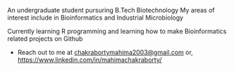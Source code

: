 An undergraduate student pursuring B.Tech Biotechnology 
My areas of interest include in Bioinformatics and Industrial Microbiology

Currently learning R programming and learning how to make Bioinformatics related projects on Github 

- Reach out to me at
chakrabortymahima2003@gmail.com
or,
https://www.linkedin.com/in/mahimachakraborty/


<!---
mahiiC/mahiiC is a ✨ special ✨ repository because its `README.md` (this file) appears on your GitHub profile.
You can click the Preview link to take a look at your changes.
--->
